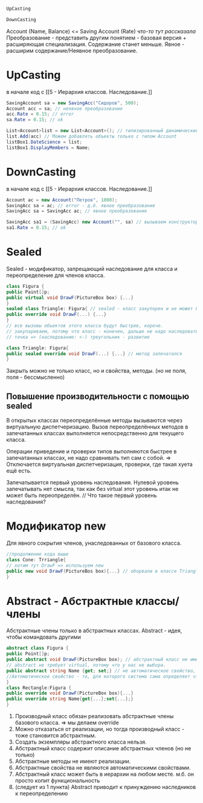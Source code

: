 ```C#
UpCasting 

DownCasting
```

Account (Name, Balance) <= Saving Account (Rate)
*что-то тут рассказала*
Преобразование - представить другим понятием - базовая версия + расширяющая специализация. Содержание станет меньше.
Явное - расширим содержание/Неявное преобразование.

# UpCasting
в начале код с [[5 - Иерархия классов. Наследование.]]
```C#
SavingAccount sa = new SavingAcc("Сидоров", 500);
Account acc = sa; // неявное преобразование
acc.Rate = 0.15; // error
sa.Rate = 0.15; // ok

List<Account>list = new List<Account>(); // типизированный динамический список
list.Add(acc) // Можем добавлять объекты только с типом Account
listBox1.DateScience = list;
listBox1.DisplayMembers = Name;
```
# DownCasting
в начале код с [[5 - Иерархия классов. Наследование.]]
```C#
Account ac = new Account("Петров", 1000);
SavingAcc sa = ac; // error - д.б. явное преобразование
SavingAcc sa = SavingAcc ac; // явное преобразование

SavingAcc sa1 = (SavingAcc) new Account("", sa) // вызываем конструктор класса, который создаст объект с меньшим объёмом, но расширяем его - большее логическое содержание
sa1.Rate = 0.15; // ok
```

# Sealed 
Sealed - модификатор, запрещающий наследование для класса и переопределение для членов класса.
```C#
class Figura {
public Paint[]p;
public virtual void DrawF(PictureBox box) {...}
}
sealed class Triangle: Figura{ // sealed - класс закупорен и не может быть родительским.
public override void DrawF(...) {...}
}
// все вызовы объектов этого класса будут быстрее, короче.
// закупариваем, потому что класс - конечен, дальше не надо наследовать
// точка => (наследование: <-) треугольник - развитие

class Triangle: Figura{
public sealed override void DrawF(...) {...} // метод запечатался
}

```
Закрыть можно не только класс, но и свойства, методы. (но не поля, поля - бессмысленно)

## Повышение производительности с помощью sealed
В открытых классах переопределённые методы вызываются через виртуальную диспетчеризацию. Вызов переопределённых методов в запечатанных классах выполняется непосредственно для текущего класса.

Операции приведение и проверки типов выполняются быстрее в запечатанных классах, не надо сравнивать тип сам с собой. 
=> Отключается виртуальная диспетчеризация, проверки, где такая хуета ещё есть. 

Запечатывается первый уровень наследования. Нулевой уровень запечатывать нет смысла, так как без virtual этот уровень итак не может быть переопределён.
// Что такое первый уровень наследования?

# Модификатор new
Для явного сокрытия членов, унаследованных от базового класса. 
```C#
//продолжение кода выше
class Cone: Trriangle{
// хотим тут DrawF => используем new
public new void DrawF(PictureBos box){...} // оборвали в классе Triangle => тут начали заново
} 
```
# Abstract - Абстрактные классы/члены
Абстрактные члены только в абстрактных классах.
Abstract - идея, чтобы командовать другими
```C#
abstract class Figura {
public Point[]p;
public abstract void DrawF(PictureBox box); // абстрактный класс не имеет реализации, отстутствует тело, то есть нет {}, чисто идея.
// abstract не требует virtual, потому что у нас не выбора.
public abstract string Name {get; set;} // не автоматическое свойство, нерабочее - нельзя наследовать, нельзя использовать - заготовка.
//Автоматическое свойство - то, для которого система сама определяет что и как там.
}
class Rectangle:Figura {
public override void DrawF(PictureBox box){...}
public override string Name{get{...};set{...};}
}
```
1) Производный класс обязан реализовать абстрактные члены базового класса. => мы делаем override
2) Можно отказаться от реализации, но тогда производный класс - тоже становится абстрактным.
3) Создать экземпляры абстрактного класса нельзя.
4) Абстрактный класс содержит описание абстрактных членов (но не только)
5) Абстрактные методы не имеют реализации.
6) Абстрактные свойства не являются автоматическими свойствами.
7) Абстрактный класс может быть в иерархии на любом месте. м.б. он просто копит функциональность
8) (следует из 1 пункта) Abstract приводит к принуждению наследников к переопределению

